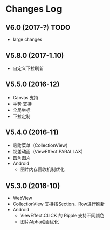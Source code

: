 # Changes Log

## V6.0 (2017-?) TODO
  * large changes

## V5.8.0 (2017-1.10)
  * 自定义下拉刷新

## V5.5.0 (2016-12)
  * Canvas 支持
  * 手势 支持
  * 全局坐标
  * 下拉定制

## V5.4.0 (2016-11)
  * 吸附菜单（CollectionView)
  * 视差动画（ViewEffect.PARALLAX)
  * 圆角图片
  * Android
    * 图片内存回收机制优化

## V5.3.0 (2016-10)
  * WebView
  * CollectionView 支持按Section、Row进行刷新
  * Android
    * ViewEffect.CLICK 的 Ripple 支持不同颜色
    * 图片Alpha动画优化
